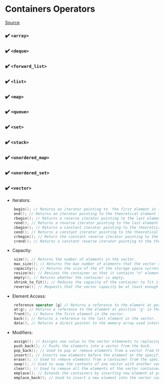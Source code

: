 # Containers Operators

[Source](https://www.cplusplus.com/reference/stl/).

### :heavy_check_mark: `<array>`

### :heavy_check_mark: `<deque>`

### :heavy_check_mark: `<forward_list>`

### :heavy_check_mark: `<list>`

### :heavy_check_mark: `<map>`

### :heavy_check_mark: `<queue>`

### :heavy_check_mark: `<set>`

### :heavy_check_mark: `<stack>`

### :heavy_check_mark: `<unordered_map>`

### :heavy_check_mark: `<unordered_set>`

### :heavy_check_mark: `<vector>`

- Iterators:

```c++
    begin(); // Returns an iterator pointing to  the first element in the vector.
    end(); // Returns an iterator pointing to the theoretical element that follows the last element in the vector.
    rbegin(); // Returns a reverse iterator pointing to the last element in the vector (reverse beginning).
    rend(); // Returns a reverse iterator pointing to the last element preceding the first elelemt in the vector (considered as reverse end).
    cbegin(); // Returns a constant iterator pointing to the theoretical element preceding the first element in the vector (considered as reverse end).
    cend(); // Returns a constant iterator pointing to the theoretical element that follows the last element in the vector.
    crbegin(); // Return the constant reverse iterator pointing to the last element in the vector (reverse beginning). It moves from last to first element.
    crend(); // Returns a constant reverse iterator pointing to the theoretical element preceding the first element in the vector (considered as reversed end).

```

- Capacity:

```c++
    size(); // Returns the number of elements in the vector.
    max_size(); // Returns the max number of elements that the vector can hold.
    capacity(); // Returns the size of the of the storage space currently allocated to the vector expressed as number of elements.
    resize(n); // Resizes the container so that it contains "n" elements.
    empty(); // Returns whether the container is empty.
    shrink_to_fit(); // Reduces the capacity of the container to fit its size and destroys all elements beyong the capacity.
    reverse(); // Requests that the vector capacity be at least enough to contain n elements.

```

- Element Access:

```c++
    reference operator [g] // Returns a reference to the element at position g in the vector.
    at(g); // Returns a reference to the eleemnt at position 'g' in the vector.
    front(); // Return the first element in the vector.
    back(); // Returns a reference to the last element in the vector.
    data(); // Returns a direct pointer to the memory array used internally by the vector to store its own elements.
```

- Modifiers:

```c++
    assign(); // Assigns new value to the vector elemenets to replacing old ones.
    push_back(); // Pushs the elements into a vector from the back.
    pop_back(); // Used to pop or remove elements from a vector from the back.
    insert(); // Inserts new elements before the element at the specified position.
    erase(); // Used to remove elements from a container from the specified position or range.
    swap(); // Used to swap the contents of one vector with another vector of same type.
    clear(); // Used to remove all the elements of the vector containers
    emplace(); // Extends the containers by inserting new element at position.
    emplace_back(); // Used to insert a new element into the vector container, the new element is added to the end of the vector.
```
